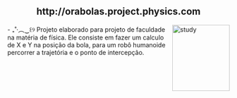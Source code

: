 <div align = "middle"> <H2> http://orabolas.project.physics.com </H2> </div> 
<img align = "right" src="https://i.pinimg.com/originals/a8/09/94/a8099418b2137e113c808fff5df2dc2a.gif" width="130" height = "150" alt="study">
- ₊˚‧︵‿꒰୨ Projeto elaborado para projeto de faculdade na matéria de física. Ele consiste em fazer um calculo de X e Y na posição da bola, para um robô humanoide percorrer a trajetória e o ponto de intercepção.
